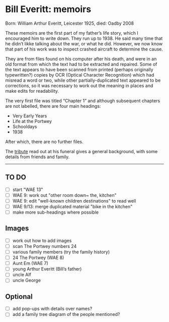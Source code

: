 # Bill Everitt: memoirs

Born: William Arthur Everitt, Leicester 1925, died: Oadby 2008

These memoirs are the first part of my father’s life story, which I encouraged him to write down. They run up to 1938. He said many time that he didn’t likke talking about the war, or what he did. However, we now know that part of his work was to inspect crashed aircraft to determine the cause.

They are from files found on his computer after his death, and were in an old format from which the text had to be extracted and repaired. Some of the text appears to have been scanned from printed (perhaps originally typewritten?) copies by OCR (Optical Character Recognition) which had misread a word or two, while other partially-duplicated text appeared to be corrections, so it was necessary to work out the meaning in places and make edits for readability.

The very first file was titled “Chapter 1” and although subsequent chapters are not labelled, there are four main headings:

- Very Early Years
- Life at the Portwey
- Schooldays
- 1938

After which, there are no further files.

The [tribute](tribute.md) read out at his funeral gives a general background, with some details from friends and family.

---

## TO DO

- [ ] start "WAE 13"
- [ ] WAE 9: work out "other room down~ the, kitchen"
- [ ] WAE 9: edit "well-known children destinations" to read well
- [ ] WAE 9/13: merge duplicated material "bike in the kitchen"
- [ ] make more sub-headings where possible

## Images

- [ ] work out how to add images
- [ ] scan The Portwey numbers 24
- [ ] various family members (try the family history)
- [ ] 24 The Portwey (WAE 8)
- [ ] Aunt Em (WAE 7)
- [ ] young Arthur Everitt (Bill’s father)
- [ ] uncle Alf
- [ ] uncle George

## Optional

- [ ] add pop-ups with details over names?
- [ ] add a family tree diagram of the people mentioned?
